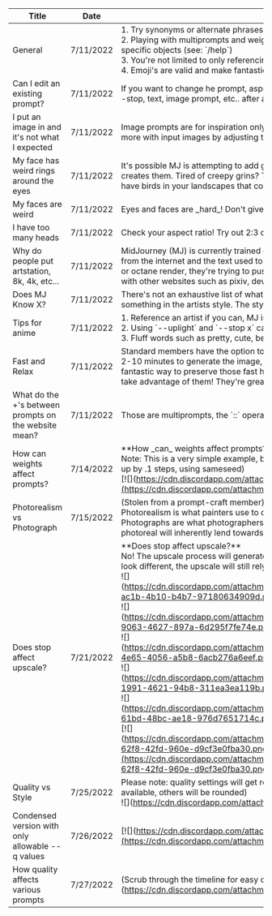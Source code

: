 | Title                                                    | Date      | Information                                                                                                                                                                                                                                                                                                                                                                                                                                                                                                                                                                                                                                                                                                                                                                                                                                                                                                                                                                                                                                                                                                                                                                                                                                                                                                                        |
| -------------------------------------------------------- | --------- | ---------------------------------------------------------------------------------------------------------------------------------------------------------------------------------------------------------------------------------------------------------------------------------------------------------------------------------------------------------------------------------------------------------------------------------------------------------------------------------------------------------------------------------------------------------------------------------------------------------------------------------------------------------------------------------------------------------------------------------------------------------------------------------------------------------------------------------------------------------------------------------------------------------------------------------------------------------------------------------------------------------------------------------------------------------------------------------------------------------------------------------------------------------------------------------------------------------------------------------------------------------------------------------------------------------------------------------- |
| General                                                  | 7/11/2022 | 1\. Try synonyms or alternate phrases. Trash can not working? Try waste basket, etc..<br>2\. Playing with multiprompts and weights can help ensure a certain aspect of the image appears, and can help color specific objects (see: \`/help\`)<br>3\. You're not limited to only referencing one arist, see who's styles you can combine!<br>4\. Emoji's are valid and make fantastic results.                                                                                                                                                                                                                                                                                                                                                                                                                                                                                                                                                                                                                                                                                                                                                                                                                                                                                                                                     |
| Can I edit an existing prompt?<br>                       | 7/11/2022 | If you want to change he prompt, aspect ratio, etc.. you'll need to start over. There's no current way to change the --ar, --stop, text, image prompt, etc.. after an image has been generated.<br>                                                                                                                                                                                                                                                                                                                                                                                                                                                                                                                                                                                                                                                                                                                                                                                                                                                                                                                                                                                                                                                                                                                                |
| I put an image in and it's not what I expected<br>       | 7/11/2022 | Image prompts are for inspiration only and will not apply a style filter to the image. You can try to influence the final image more with input images by adjusting the \`--iw X\` image weight.                                                                                                                                                                                                                                                                                                                                                                                                                                                                                                                                                                                                                                                                                                                                                                                                                                                                                                                                                                                                                                                                                                                                   |
| My face has weird rings around the eyes<br>              | 7/11/2022 | It's possible MJ is attempting to add glasses, you can try using \`--no glasses\` (or \`glasses::-.5\`) to reduce the chance MJ creates them. Tired of creepy grins? Try \`--no teeth\`.This is useful in many other situations as well, such as when you have birds in your landscapes that come out all wonky, just add \`--no birds\`.                                                                                                                                                                                                                                                                                                                                                                                                                                                                                                                                                                                                                                                                                                                                                                                                                                                                                                                                                                                          |
| My faces are weird<br>                                   | 7/11/2022 | Eyes and faces are \_hard\_! Don't give up! In addition to some of the previous tips, try out \`symmetric eyes\` or \`airbrushed                                                                                                                                                                                                                                                                                                                                                                                                                                                                                                                                                                                                                                                                                                                                                                                                                                                                                                                                                                                                                                                                                                                                                                                                   |
| I have too many heads<br>                                | 7/11/2022 | Check your aspect ratio! Try out 2:3 or 4:5, you can also try \`--no double faces\`!                                                                                                                                                                                                                                                                                                                                                                                                                                                                                                                                                                                                                                                                                                                                                                                                                                                                                                                                                                                                                                                                                                                                                                                                                                               |
| Why do people put artstation, 8k, 4k, etc...<br>         | 7/11/2022 | MidJourney (MJ) is currently trained on hundreds of millions (soon to be billions) of images. These images are scraped from the internet and the text used to describe them are also pulled from that same page. When someone puts artstation, or octane render, they're trying to push MJ to use styles similar to images found with those tags or descriptions. Try it out with other websites such as pixiv, deviantart, quixel, etsy, etc.. and see how it changes the result!                                                                                                                                                                                                                                                                                                                                                                                                                                                                                                                                                                                                                                                                                                                                                                                                                                                 |
| Does MJ Know X?                                          | 7/11/2022 | There's not an exhaustive list of what it does and doesn't know, the fastest way to find out will be to try and re create something in the artists style. The style guides made by the community are great starting points to see whats out there.                                                                                                                                                                                                                                                                                                                                                                                                                                                                                                                                                                                                                                                                                                                                                                                                                                                                                                                                                                                                                                                                                 |
| Tips for anime                                           | 7/11/2022 | 1\. Reference an artist if you can, MJ is great at picking up styles<br>2\. Using \`--uplight\` and \`--stop x\` can help reduce noise and smooth out an image<br>3\. Fluff words such as pretty, cute, beautiful, etc.. make a drastic difference.<br>                                                                                                                                                                                                                                                                                                                                                                                                                                                                                                                                                                                                                                                                                                                                                                                                                                                                                                                                                                                                                                                                            |
| Fast and Relax<br>                                       | 7/11/2022 | Standard members have the option to switch to a slower mode using \`/relax\` This wont eat up your fast hours, but will take 2-10 minutes to generate the image, you can have 3 concurrently running jobs, and 10 items in your queue. It's a fantastic way to preserve those fast hours (Note: fast hours reset every month and do not roll over- make sure you do take advantage of them! They're great for max upscales!)                                                                                                                                                                                                                                                                                                                                                                                                                                                                                                                                                                                                                                                                                                                                                                                                                                                                                                       |
| What do the +'s between prompts on the website mean?<br> | 7/11/2022 | Those are multiprompts, the \`::\` operator.                                                                                                                                                                                                                                                                                                                                                                                                                                                                                                                                                                                                                                                                                                                                                                                                                                                                                                                                                                                                                                                                                                                                                                                                                                                                                       |
| How can weights affect prompts?                          | 7/14/2022 | \*\*How \_can\_ weights affect prompts?\*\*<br>Note: This is a very simple example, but should help your understanding. (Iterating through Sphere::1 Teapot::.1 down and up by .1 steps, using sameseed)<br>[!\[\](https://cdn.discordapp.com/attachments/996170079102312468/997180845276286986/TeapotWeights.png](https://cdn.discordapp.com/attachments/996170079102312468/997180845276286986/TeapotWeights.png))                                                                                                                                                                                                                                                                                                                                                                                                                                                                                                                                                                                                                                                                                                                                                                                                                                                                                                                |
| Photorealism vs Photograph<br>                           | 7/15/2022 | (Stolen from a prompt-craft member)<br>Photorealism is what painters use to describe their works<br>Photographs are what photographers take :)<br>photoreal will inherently lend towards more painterly, or art brush, etc.. styles                                                                                                                                                                                                                                                                                                                                                                                                                                                                                                                                                                                                                                                                                                                                                                                                                                                                                                                                                                                                                                                                                                |
| Does stop affect upscale?                                | 7/21/2022 | \*\*Does stop affect upscale?\*\*<br>No! The upscale process will generate all of its detail as it normally does, \_but\_ if stopping early causes the base grid to look different, the upscale will still rely on what was produce by the grid and create a very different upscale:<br>!\[\](https://cdn.discordapp.com/attachments/996170079102312468/999879557819670538/Tallath\_teapot\_34e8b04f-ac1b-4b10-b4b7-97180634909d.png)<br>!\[\](https://cdn.discordapp.com/attachments/996170079102312468/999879558041964594/Tallath\_teapot\_95912add-9063-4627-897a-6d295f7fe74e.png)<br>!\[\](https://cdn.discordapp.com/attachments/996170079102312468/999879558343966760/Tallath\_teapot\_8c884060-4e65-4056-a5b8-6acb276a6eef.png)<br>!\[\](https://cdn.discordapp.com/attachments/996170079102312468/999879558675304488/Tallath\_teapot\_e5e6a90c-1991-4621-94b8-311ea3ea119b.png)<br>!\[\](https://cdn.discordapp.com/attachments/996170079102312468/999879558998274118/Tallath\_teapot\_b11d91c6-61bd-48bc-ae18-976d7651714c.png)<br>[!\[\](https://cdn.discordapp.com/attachments/996170079102312468/999879559228956712/Tallath\_teapot\_a8fc71ae-62f8-42fd-960e-d9cf3e0fba30.png](https://cdn.discordapp.com/attachments/996170079102312468/999879559228956712/Tallath_teapot_a8fc71ae-62f8-42fd-960e-d9cf3e0fba30.png)) |
| Quality vs Style                                         | 7/25/2022 | Please note: quality settings will get rounded to the closest available setting (so .25, .5, 1, 2, and 5 are the only options available, others will be rounded)<br>!\[\](https://cdn.discordapp.com/attachments/996170079102312468/1001168218553073755/TEAPOTSTYLES.png)                                                                                                                                                                                                                                                                                                                                                                                                                                                                                                                                                                                                                                                                                                                                                                                                                                                                                                                                                                                                                                                          |
| Condensed version with only allowable --q values         | 7/26/2022 | [!\[\](https://cdn.discordapp.com/attachments/996170079102312468/1001174568100180038/TeapotStylesSmall.png](https://cdn.discordapp.com/attachments/996170079102312468/1001174568100180038/TeapotStylesSmall.png))                                                                                                                                                                                                                                                                                                                                                                                                                                                                                                                                                                                                                                                                                                                                                                                                                                                                                                                                                                                                                                                                                                                  |
| How quality affects various prompts<br>                  | 7/27/2022 | (Scrub through the timeline for easy comparison) \[Click for Video\](https://cdn.discordapp.com/attachments/996170079102312468/1001451942423314442/MJQualities.mp4                                                                                                                                                                                                                                                                                                                                                                                                                                                                                                                                                                                                                                                                                                                                                                                                                                                                                                                                                                                                                                                                                                                                                                 |